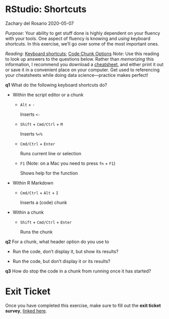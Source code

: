 RStudio: Shortcuts
================
Zachary del Rosario
2020-05-07

*Purpose*: Your ability to get stuff done is highly dependent on your
fluency with your tools. One aspect of fluency is knowing and *using*
keyboard shortcuts. In this exercise, we’ll go over some of the most
important ones.

*Reading*: [Keyboard
shortcuts](https://support.rstudio.com/hc/en-us/articles/200711853-Keyboard-Shortcuts);
[Code Chunk Options](https://rmarkdown.rstudio.com/lesson-3.html)
*Note*: Use this reading to look up answers to the questions below.
Rather than *memorizing* this information, I recommend you download a
[cheatsheet](https://rstudio.com/wp-content/uploads/2016/01/rstudio-IDE-cheatsheet.pdf),
and either print it out or save it in a convenient place on your
computer. Get used to referencing your cheatsheets while doing data
science—practice makes perfect\!

**q1** What do the following keyboard shortcuts do?

  - Within the script editor or a chunk
    
      - `Alt` + `-`
        
        Inserts `<-`
    
      - `Shift` + `Cmd/Ctrl` + `M`
        
        Inserts `%<%`
    
      - `Cmd/Ctrl` + `Enter`
        
        Runs current line or selection
    
      - `F1` (Note: on a Mac you need to press `fn` + `F1`)
        
        Shows help for the function

  - Within R Markdown
    
      - `Cmd/Ctrl` + `Alt` + `I`
        
        Inserts a (code) chunk

  - Within a chunk
    
      - `Shift` + `Cmd/Ctrl` + `Enter`
        
        Runs the chunk

**q2** For a chunk, what header option do you use to

  - Run the code, don’t display it, but show its results?

  - Run the code, but don’t display it or its results?

**q3** How do stop the code in a chunk from running once it has started?

<!-- include-exit-ticket -->

# Exit Ticket

<!-- -------------------------------------------------- -->

Once you have completed this exercise, make sure to fill out the **exit
ticket survey**, [linked
here](https://docs.google.com/forms/d/e/1FAIpQLSeuq2LFIwWcm05e8-JU84A3irdEL7JkXhMq5Xtoalib36LFHw/viewform?usp=pp_url&entry.693978880=e-setup04-rstudio-shortcuts-assignment.Rmd).
